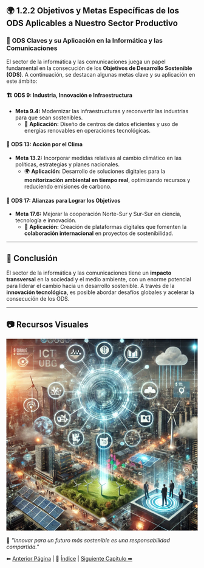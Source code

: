 ## 🌍 **1.2.2 Objetivos y Metas Específicas de los ODS Aplicables a Nuestro Sector Productivo**

### 🌟 **ODS Claves y su Aplicación en la Informática y las Comunicaciones**

El sector de la informática y las comunicaciones juega un papel fundamental en la consecución de los **Objetivos de Desarrollo Sostenible (ODS)**. A continuación, se destacan algunas metas clave y su aplicación en este ámbito:

#### 🏗 **ODS 9: Industria, Innovación e Infraestructura**
- **Meta 9.4:** Modernizar las infraestructuras y reconvertir las industrias para que sean sostenibles.
  - 🔋 **Aplicación:** Diseño de centros de datos eficientes y uso de energías renovables en operaciones tecnológicas.

#### 🌱 **ODS 13: Acción por el Clima**
- **Meta 13.2:** Incorporar medidas relativas al cambio climático en las políticas, estrategias y planes nacionales.
  - 🌍 **Aplicación:** Desarrollo de soluciones digitales para la **monitorización ambiental en tiempo real**, optimizando recursos y reduciendo emisiones de carbono.

#### 🤝 **ODS 17: Alianzas para Lograr los Objetivos**
- **Meta 17.6:** Mejorar la cooperación Norte-Sur y Sur-Sur en ciencia, tecnología e innovación.
  - 🔗 **Aplicación:** Creación de plataformas digitales que fomenten la **colaboración internacional** en proyectos de sostenibilidad.

---

## 📌 **Conclusión**
El sector de la informática y las comunicaciones tiene un **impacto transversal** en la sociedad y el medio ambiente, con un enorme potencial para liderar el cambio hacia un desarrollo sostenible. A través de la **innovación tecnológica**, es posible abordar desafíos globales y acelerar la consecución de los ODS.

---

## 📷 **Recursos Visuales**

![Impacto de las TIC en los ODS](../img_pisa3_D_Gilabert1/1_capitulo_/adfcb44d-5d9f-471e-96e2-c786f887caaf.jpg)

🚀 *"Innovar para un futuro más sostenible es una responsabilidad compartida."*

⬅ [Anterior Página](//1_capitulo1_ra3_pisa3_D_Gilabert1/1.2.1_%20Selección_de_los_ODS_más_relevantes_y_justificación.md) | 📖 [Índice](indice_pisa3_D_Gilabert1.md) | [Siguiente Capítulo ➡](//7_capitulo7_ra3_pisa3_D_Gilabert1/7_Ecodiseño_principios_y_aplicación.md)
